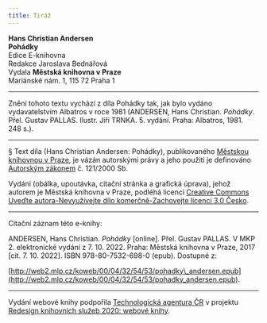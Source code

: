 ```yaml
---
title: Tiráž
---
```


**Hans Christian Andersen**  
**Pohádky**  
Edice E-knihovna  
Redakce Jaroslava Bednářová  
Vydala **Městská knihovna v Praze**  
Mariánské nám. 1, 115 72 Praha 1  
[^1]: _hindská_ – indická  
[^2]: _Etna_ – sopka na Sicílii  
[^3]: _Vesuv_ – sopka v jižní Itálii, nedaleko města Neapole  
[^4]: _brslenky_ – kožené selské kalhoty  
[^5]: _dryády_ – sluly ve starověkém bájesloví víly, jejichž život úzce souvisel se životem stromů  
[^6]: _Frederigsberg_ je předměstí Kodaně; vyniká výstavností  
[^7]: _červená vlajka s bílým křížem_ – vlajka království dánského  
[^8]: _Ezop_ – nejproslulejší skladatel bajek, Řek, který žil v 6. stol. před n. l.  
[^9]: _Sokrates_ – slavný řecký filozof z 5. stol. před n. l.  
V MKP 2. elektronické vydání z 7. 10. 2022.

***

Znění tohoto textu vychází z díla Pohádky tak, jak bylo vydáno vydavatelstvím Albatros v roce 1981 (ANDERSEN, Hans Christian. _Pohádky_. Přel. Gustav PALLAS. Ilustr. Jiří TRNKA. 5. vydání. Praha: Albatros, 1981. 248 s.).

***

§
Text díla (Hans Christian Andersen: Pohádky), publikovaného [Městskou knihovnou v Praze](http://www.mlp.cz/), je vázán autorskými právy a jeho použití je definováno [Autorským zákonem](https://www.mkcr.cz/predpisy-zakonu-709.html) č. 121/2000 Sb.


Vydání (obálka, upoutávka, citační stránka a grafická úprava), jehož autorem je Městská knihovna v Praze, podléhá licenci [Creative Commons Uveďte autora-Nevyužívejte dílo komerčně-Zachovejte licenci 3.0 Česko](http://creativecommons.org/licenses/by-nc-sa/3.0/cz/).

***

Citační záznam této e-knihy:

ANDERSEN, Hans Christian. _Pohádky_ \[online\]. Přel. Gustav PALLAS. V MKP 2. elektronické vydání z 7. 10. 2022. Praha: Městská knihovna v Praze, 2017 \[cit. 7. 10. 2022]. ISBN 978-80-7532-698-0 (epub). Dostupné z:

[http://web2.mlp.cz/koweb/00/04/32/54/53/pohadky\_andersen.epub](http://web2.mlp.cz/koweb/00/04/32/54/53/pohadky_andersen.epub).

***

Vydání webové knihy podpořila [Technologická agentura ČR](https://www.tacr.cz/) v projektu [Redesign knihovních služeb 2020: webové knihy](https://starfos.tacr.cz/cs/project/TL04000391).